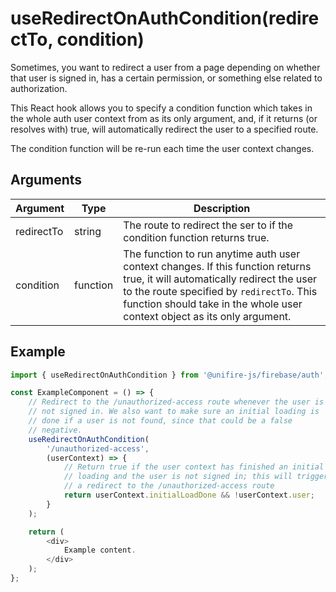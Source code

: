 # useRedirectOnAuthCondition(redirectTo, condition)

Sometimes, you want to redirect a user from a page depending on whether that user is signed in, has a certain permission, or something else related to authorization.

This React hook allows you to specify a condition function which takes in the whole auth user context from as its only argument, and, if it returns (or resolves with) true, will automatically redirect the user to a specified route.

The condition function will be re-run each time the user context changes.

## Arguments

| Argument | Type | Description |
| --- | --- | --- |
| redirectTo | string | The route to redirect the ser to if the condition function returns true. |
| condition | function | The function to run anytime auth user context changes. If this function returns true, it will automatically redirect the user to the route specified by `redirectTo`. This function should take in the whole user context object as its only argument. |

## Example

```js
import { useRedirectOnAuthCondition } from '@unifire-js/firebase/auth';

const ExampleComponent = () => {
    // Redirect to the /unauthorized-access route whenever the user is
    // not signed in. We also want to make sure an initial loading is
    // done if a user is not found, since that could be a false
    // negative.
    useRedirectOnAuthCondition(
        '/unauthorized-access',
        (userContext) => {
            // Return true if the user context has finished an initial 
            // loading and the user is not signed in; this will trigger
            // a redirect to the /unauthorized-access route
            return userContext.initialLoadDone && !userContext.user;
        }
    );

    return (
        <div>
            Example content.
        </div>
    );
};
```